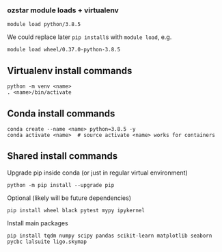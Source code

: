 ### ozstar module loads + virtualenv
`module load python/3.8.5`

We could replace later `pip install`s with `module load`, e.g.

`module load wheel/0.37.0-python-3.8.5`

## Virtualenv install commands

    python -m venv <name>
    . <name>/bin/activate

## Conda install commands

    conda create --name <name> python=3.8.5 -y
    conda activate <name>  # source activate <name> works for containers

## Shared install commands

Upgrade pip inside conda (or just in regular virtual environment)

`python -m pip install --upgrade pip`

Optional (likely will be future dependencies)

`pip install wheel black pytest mypy ipykernel`

Install main packages

`pip install tqdm numpy scipy pandas scikit-learn matplotlib seaborn pycbc lalsuite ligo.skymap`
